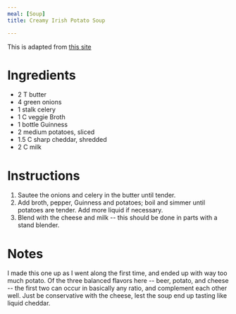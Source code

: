 ```yaml
---
meal: [Soup]
title: Creamy Irish Potato Soup

---
```

This is adapted from [this site](http://shenanchie.tripod.com/weblog/mar05.htm#IrishinKitchen)
# Ingredients

* 2 T butter 
* 4 green onions 
* 1 stalk celery 
* 1 C veggie Broth 
* 1 bottle Guinness
* 2 medium potatoes, sliced 
* 1.5 C sharp cheddar, shredded
* 2 C milk

# Instructions

 1. Sautee the onions and celery in the butter until tender. 
 1. Add broth, pepper, Guinness and potatoes; boil and simmer until potatoes are tender.  Add more liquid if necessary.
 1. Blend with the cheese and milk -- this should be done in parts with a stand blender.

# Notes

I made this one up as I went along the first time, and ended up with way too much potato.  Of the three balanced flavors here -- beer, potato, and cheese -- the first two can occur in basically any ratio, and complement each other well.  Just be conservative with the cheese, lest the soup end up tasting like liquid cheddar.
